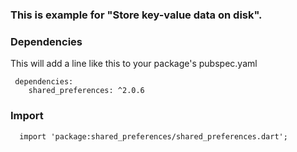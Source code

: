 

### This is example for "Store key-value data on disk".


### Dependencies
This will add a line like this to your package's pubspec.yaml

```
 dependencies: 
    shared_preferences: ^2.0.6
```


### Import

```
  import 'package:shared_preferences/shared_preferences.dart';
```
